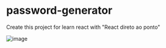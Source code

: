 # password-generator

Create this project for learn react with "React direto ao ponto"


![image](https://user-images.githubusercontent.com/14844393/158283611-afa580f4-45ab-4fde-ac49-3684215c282c.png)
